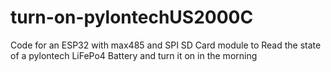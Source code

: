 # turn-on-pylontechUS2000C
Code for an ESP32 with max485 and SPI SD Card module to Read the state of a pylontech LiFePo4 Battery and turn it on in the morning
